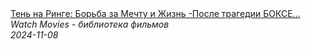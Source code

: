 <!--2024-11-08 14:40:58-->
<div class="yb">
  <a class="nodecor" href="/posts.html?filmy/ten_na_ringe_borba_za_mechtu_i_jizn_-posle_tragedii_bokser_popadaet_v_jestokij_mir_narkotorgovcev">
    <img class="preview" data-videoid="pT6GJXOo6Pg" src="https://i1.ytimg.com/vi/pT6GJXOo6Pg/hqdefault.jpg" align="middle" alt="">
  </a>
  <div class="inlbl text">
    <a class="nodecor" href="/posts.html?filmy/ten_na_ringe_borba_za_mechtu_i_jizn_-posle_tragedii_bokser_popadaet_v_jestokij_mir_narkotorgovcev">Тень на Ринге: Борьба за Мечту и Жизнь -После трагедии БОКСЕ...</a><br>
    <i class="smaller2">Watch Movies - библиотека фильмов</i><br>
    <i class="smaller3">2024-11-08</i>
  </div>
</div>
